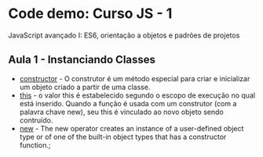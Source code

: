 # Code demo: Curso JS - 1
JavaScript avançado I: ES6, orientação a objetos e padrões de projetos

## Aula 1 - Instanciando Classes
* [constructor](https://www.w3schools.com/js/js_object_constructors.asp) - O construtor é um método especial para criar e inicializar um objeto criado a partir de uma classe.
* [this](https://www.w3schools.com/js/js_object_constructors.asp) - o valor this é estabelecido segundo o escopo de execução no qual está inserido. Quando a função é usada com um construtor (com a palavra chave new), seu this é vinculado ao novo objeto sendo contruído.
* [new](https://developer.mozilla.org/en-US/docs/Web/JavaScript/Reference/Operators/new) - The new operator creates an instance of a user-defined object type or of one of the built-in object types that has a constructor function.; 
